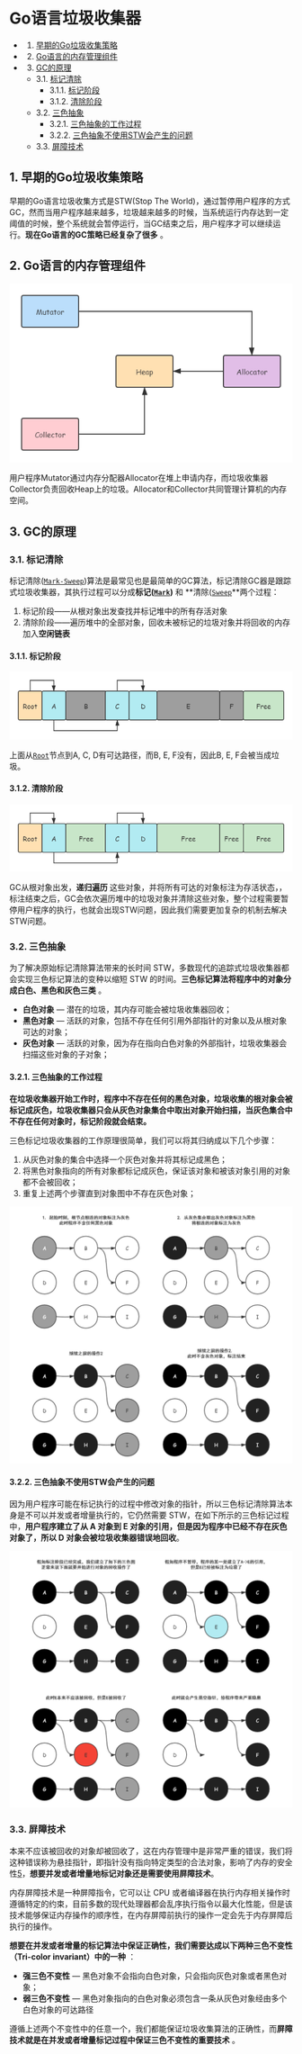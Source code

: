 # Go语言垃圾收集器

<!-- vscode-markdown-toc -->
* 1. [早期的Go垃圾收集策略](#Go)
* 2. [Go语言的内存管理组件](#Go-1)
* 3. [GC的原理](#GC)
	* 3.1. [标记清除](#)
		* 3.1.1. [标记阶段](#-1)
		* 3.1.2. [清除阶段](#-1)
	* 3.2. [三色抽象](#-1)
		* 3.2.1. [三色抽象的工作过程](#-1)
		* 3.2.2. [三色抽象不使用STW会产生的问题](#STW)
	* 3.3. [屏障技术](#-1)

<!-- vscode-markdown-toc-config
	numbering=true
	autoSave=true
	/vscode-markdown-toc-config -->
<!-- /vscode-markdown-toc -->

##  1. <a name='Go'></a>早期的Go垃圾收集策略

早期的Go语言垃圾收集方式是STW(Stop The World)，通过暂停用户程序的方式GC，然而当用户程序越来越多，垃圾越来越多的时候，当系统运行内存达到一定阈值的时候，整个系统就会暂停运行，当GC结束之后，用户程序才可以继续运行。**现在Go语言的GC策略已经复杂了很多** 。

##  2. <a name='Go-1'></a>Go语言的内存管理组件

<div align=center><img src="../assets/gc1.png"/></div>

用户程序Mutator通过内存分配器Allocator在堆上申请内存，而垃圾收集器Collector负责回收Heap上的垃圾。Allocator和Collector共同管理计算机的内存空间。

##  3. <a name='GC'></a>GC的原理

###  3.1. <a name=''></a>标记清除

标记清除([`Mark-Sweep`]())算法是最常见也是最简单的GC算法，标记清除GC器是跟踪式垃圾收集器，其执行过程可以分成**标记([`Mark`]())** 和 **清除([`Sweep`]()**两个过程：

1. 标记阶段——从根对象出发查找并标记堆中的所有存活对象
2. 清除阶段——遍历堆中的全部对象，回收未被标记的垃圾对象并将回收的内存加入**空闲链表**

####  3.1.1. <a name='-1'></a>标记阶段

<div align=center><img src="../assets/gc2.png"/></div>

上面从[`Root`]()节点到A, C, D有可达路径，而B, E, F没有，因此B, E, F会被当成垃圾。

####  3.1.2. <a name='-1'></a>清除阶段

<div align=center><img src="../assets/gc3.png"/></div>

GC从根对象出发，**递归遍历** 这些对象，并将所有可达的对象标注为存活状态，，标注结束之后，GC会依次遍历堆中的垃圾对象并清除这些对象，整个过程需要暂停用户程序的执行，也就会出现STW问题，因此我们需要更加复杂的机制去解决STW问题。

###  3.2. <a name='-1'></a>三色抽象

为了解决原始标记清除算法带来的长时间 STW，多数现代的追踪式垃圾收集器都会实现三色标记算法的变种以缩短 STW 的时间。**三色标记算法将程序中的对象分成白色、黑色和灰色三类** 。

* **白色对象** — 潜在的垃圾，其内存可能会被垃圾收集器回收；
* **黑色对象** — 活跃的对象，包括不存在任何引用外部指针的对象以及从根对象可达的对象；
* **灰色对象** — 活跃的对象，因为存在指向白色对象的外部指针，垃圾收集器会扫描这些对象的子对象；

####  3.2.1. <a name='-1'></a>三色抽象的工作过程

**在垃圾收集器开始工作时，程序中不存在任何的黑色对象，垃圾收集的根对象会被标记成灰色，垃圾收集器只会从灰色对象集合中取出对象开始扫描，当灰色集合中不存在任何对象时，标记阶段就会结束。**

三色标记垃圾收集器的工作原理很简单，我们可以将其归纳成以下几个步骤：

1. 从灰色对象的集合中选择一个灰色对象并将其标记成黑色；
2. 将黑色对象指向的所有对象都标记成灰色，保证该对象和被该对象引用的对象都不会被回收；
3. 重复上述两个步骤直到对象图中不存在灰色对象；

<div align=center><img src="../assets/gc4.png"/></div>

####  3.2.2. <a name='STW'></a>三色抽象不使用STW会产生的问题

因为用户程序可能在标记执行的过程中修改对象的指针，所以三色标记清除算法本身是不可以并发或者增量执行的，它仍然需要 STW，在如下所示的三色标记过程中，**用户程序建立了从 A 对象到 E 对象的引用，但是因为程序中已经不存在灰色对象了，所以 D 对象会被垃圾收集器错误地回收**。

<div align=center><img src="../assets/gc5.png"/></div>

###  3.3. <a name='-1'></a>屏障技术

本来不应该被回收的对象却被回收了，这在内存管理中是非常严重的错误，我们将这种错误称为悬挂指针，即指针没有指向特定类型的合法对象，影响了内存的安全性[5](https://draveness.me/golang/docs/part3-runtime/ch07-memory/golang-garbage-collector/#fn:5)，**想要并发或者增量地标记对象还是需要使用屏障技术**。

内存屏障技术是一种屏障指令，它可以让 CPU 或者编译器在执行内存相关操作时遵循特定的约束，目前多数的现代处理器都会乱序执行指令以最大化性能，但是该技术能够保证内存操作的顺序性，在内存屏障前执行的操作一定会先于内存屏障后执行的操作。

**想要在并发或者增量的标记算法中保证正确性，我们需要达成以下两种三色不变性（Tri-color invariant）中的一种** ：

- **强三色不变性** — 黑色对象不会指向白色对象，只会指向灰色对象或者黑色对象；
- **弱三色不变性** — 黑色对象指向的白色对象必须包含一条从灰色对象经由多个白色对象的可达路径

遵循上述两个不变性中的任意一个，我们都能保证垃圾收集算法的正确性，而**屏障技术就是在并发或者增量标记过程中保证三色不变性的重要技术** 。


